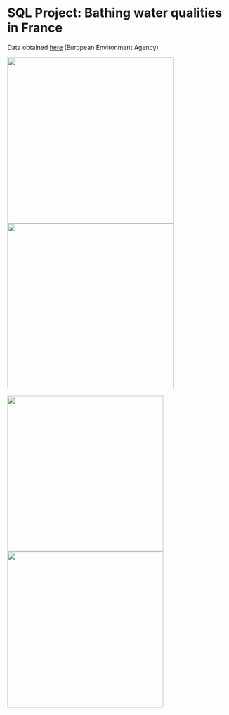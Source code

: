 # SQL Project: Bathing water qualities in France
Data obtained [here](https://www.eea.europa.eu/data-and-maps/data/bathing-water-directive-status-of-bathing-water-14) (European Environment Agency)

<p>
 <img src="https://user-images.githubusercontent.com/64332150/235879883-ad6b6379-938e-447e-8505-8f91b352c38b.png" height="378" />
  <img src="https://user-images.githubusercontent.com/64332150/235956932-1caa5f17-bd0c-4646-8503-7e1af7b12049.png" height="378" />
</p>

<p>
 <img src="https://user-images.githubusercontent.com/64332150/235955789-ff57094b-bf15-4b45-8d43-87a2c2e7ab4e.png" height="355" />
 <img src="https://user-images.githubusercontent.com/64332150/235956305-3ef03df5-ba0c-430b-ade7-97a16358bb2d.png" height="355" />
</p>
 
